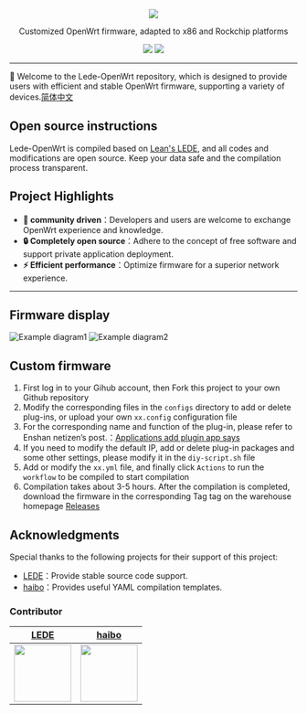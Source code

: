 <p align="center">
<img src="https://cdn.jsdelivr.net/gh/oppen321/Lede-OpenWrt/images/OpenWrt.png">
</p>

<div align="center">
  

Customized OpenWrt firmware, adapted to x86 and Rockchip platforms

[![](https://img.shields.io/badge/x86-Download%20X86_64-blue)](https://github.com/oppen321/Lede-OpenWrt/releases/tag/X86_64)
[![](https://img.shields.io/badge/Rockchip-Download%20Rockchip-green)](https://github.com/oppen321/Lede-OpenWrt/releases/tag/Rockchip)


</div>

***

🐧 Welcome to the Lede-OpenWrt repository, which is designed to provide users with efficient and stable OpenWrt firmware, supporting a variety of devices.[简体中文](README_ZH.md) 

## Open source instructions

Lede-OpenWrt is compiled based on [Lean's LEDE](https://github.com/coolsnowwolf/lede), and all codes and modifications are open source. Keep your data safe and the compilation process transparent.

## Project Highlights

- **🌟 community driven**：Developers and users are welcome to exchange OpenWrt experience and knowledge.
- **🔒 Completely open source**：Adhere to the concept of free software and support private application deployment.
- **⚡ Efficient performance**：Optimize firmware for a superior network experience.

***

## Firmware display
![Example diagram1](https://fastly.jsdelivr.net/gh/oppen321/Lede-OpenWrt/images/02.png)
![Example diagram2](https://fastly.jsdelivr.net/gh/oppen321/Lede-OpenWrt/images/01.png)


## Custom firmware
1. First log in to your Gihub account, then Fork this project to your own Github repository
2. Modify the corresponding files in the `configs` directory to add or delete plug-ins, or upload your own `xx.config` configuration file
3. For the corresponding name and function of the plug-in, please refer to Enshan netizen’s post.：[Applications add plugin app says](https://www.right.com.cn/forum/thread-3682029-1-1.html)
4. If you need to modify the default IP, add or delete plug-in packages and some other settings, please modify it in the `diy-script.sh` file
5. Add or modify the `xx.yml` file, and finally click `Actions` to run the `workflow` to be compiled to start compilation
6. Compilation takes about 3-5 hours. After the compilation is completed, download the firmware in the corresponding Tag tag on the warehouse homepage [Releases](https://github.com/oppen321/Lede-OpenWrt/releases)

## Acknowledgments

Special thanks to the following projects for their support of this project:

- [LEDE](https://github.com/coolsnowwolf)：Provide stable source code support.
- [haibo](https://github.com/haiibo)：Provides useful YAML compilation templates.

### Contributor
| [LEDE](https://github.com/coolsnowwolf) | [haibo](https://github.com/haiibo) |
| :-------------: | :-------------: |
| <img width="100" src="https://avatars.githubusercontent.com/u/31687149"/> | <img width="100" src="https://avatars.githubusercontent.com/u/85640068?v=4"/> |


